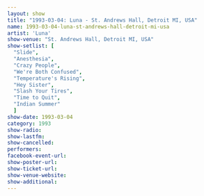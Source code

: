 ```yaml
---
layout: show
title: "1993-03-04: Luna - St. Andrews Hall, Detroit MI, USA"
name: 1993-03-04-luna-st-andrews-hall-detroit-mi-usa
artist: 'Luna'
show-venue: "St. Andrews Hall, Detroit MI, USA"
show-setlist: [
  "Slide",
  "Anesthesia",
  "Crazy People",
  "We're Both Confused",
  "Temperature's Rising",
  "Hey Sister",
  "Slash Your Tires",
  "Time to Quit",
  "Indian Summer"
  ]
show-date: 1993-03-04
category: 1993
show-radio: 
show-lastfm: 
show-cancelled: 
performers: 
facebook-event-url: 
show-poster-url: 
show-ticket-url: 
show-venue-website: 
show-additional: 
---
```


